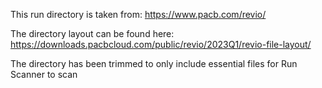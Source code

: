 This run directory is taken from: https://www.pacb.com/revio/

The directory layout can be found here: https://downloads.pacbcloud.com/public/revio/2023Q1/revio-file-layout/

The directory has been trimmed to only include essential files for Run Scanner to scan

